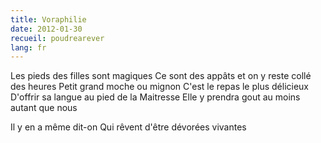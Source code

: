 ```yaml
---
title: Voraphilie
date: 2012-01-30
recueil: poudrearever
lang: fr
---
```


Les pieds des filles sont magiques
Ce sont des appâts et on y reste collé des heures
Petit grand moche ou mignon
C'est le repas le plus délicieux
D'offrir sa langue au pied de la Maitresse
Elle y prendra gout au moins autant que nous

Il y en a même dit-on
Qui rêvent
d'être
dévorées
vivantes
